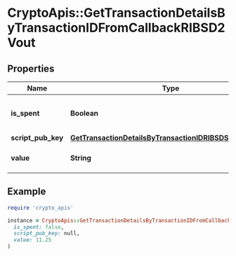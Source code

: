 # CryptoApis::GetTransactionDetailsByTransactionIDFromCallbackRIBSD2Vout

## Properties

| Name | Type | Description | Notes |
| ---- | ---- | ----------- | ----- |
| **is_spent** | **Boolean** | Defines whether the output is spent or not. |  |
| **script_pub_key** | [**GetTransactionDetailsByTransactionIDRIBSDScriptPubKey**](GetTransactionDetailsByTransactionIDRIBSDScriptPubKey.md) |  |  |
| **value** | **String** | String representation of the amount |  |

## Example

```ruby
require 'crypto_apis'

instance = CryptoApis::GetTransactionDetailsByTransactionIDFromCallbackRIBSD2Vout.new(
  is_spent: false,
  script_pub_key: null,
  value: 11.25
)
```

